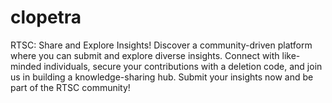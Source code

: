 # clopetra
RTSC: Share and Explore Insights!  Discover a community-driven platform where you can submit and explore diverse insights. Connect with like-minded individuals, secure your contributions with a deletion code, and join us in building a knowledge-sharing hub. Submit your insights now and be part of the RTSC community!
